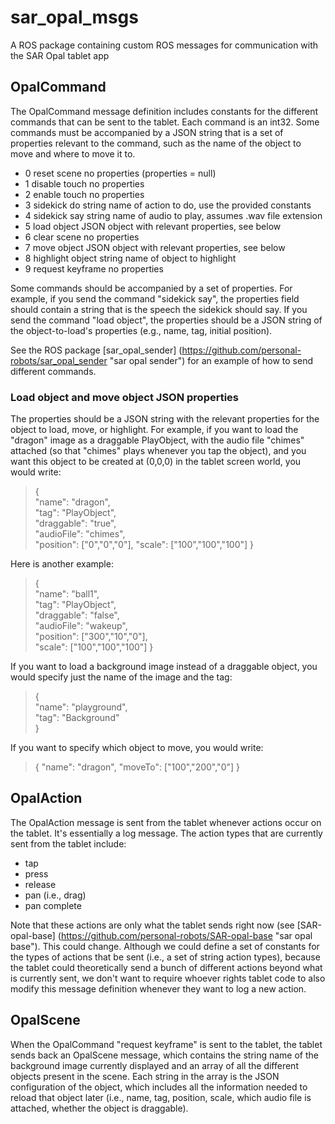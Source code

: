 # sar\_opal\_msgs
A ROS package containing custom ROS messages for communication with the SAR Opal tablet app

## OpalCommand
The OpalCommand message definition includes constants for the different commands that can be sent to the tablet. Each command is an int32. Some commands must be accompanied by a JSON string that is a set of properties relevant to the command, such as the name of the object to move and where to move it to. 
- 0 reset scene
    no properties (properties = null)
- 1 disable touch
    no properties
- 2 enable touch
    no properties
- 3 sidekick do
    string name of action to do, use the provided constants
- 4 sidekick say
    string name of audio to play, assumes .wav file extension
- 5 load object
    JSON object with relevant properties, see below
- 6 clear scene
    no properties
- 7 move object
    JSON object with relevant properties, see below
- 8 highlight object
    string name of object to highlight
- 9 request keyframe
    no properties

Some commands should be accompanied by a set of properties. For example, if you send the command "sidekick say", the properties field should contain a string that is the speech the sidekick should say. If you send the command "load object", the properties should be a JSON string of the object-to-load's properties (e.g., name, tag, initial position). 

See the ROS package [sar\_opal\_sender] (https://github.com/personal-robots/sar_opal_sender "sar opal sender") for an example of how to send different commands. 

### Load object and move object JSON properties 
The properties should be a JSON string with the relevant properties for the object to load, move, or highlight. For example, if you want to load the "dragon" image as a draggable PlayObject, with the audio file "chimes" attached (so that "chimes" plays whenever you tap the object), and you want this object to be created at \(0,0,0\) in the tablet screen world, you would write:
> {  
>    "name": "dragon",  
>    "tag": "PlayObject",  
>    "draggable": "true",  
>    "audioFile": "chimes",  
>    "position": ["0","0","0"], 
>    "scale": ["100","100","100"]
> }

Here is another example:
> {  
>    "name": "ball1",  
>    "tag": "PlayObject",  
>    "draggable": "false",  
>    "audioFile": "wakeup",  
>    "position": ["300","10","0"],  
>    "scale": ["100","100","100"]
> }

If you want to load a background image instead of a draggable object, you would specify just the name of the image and the tag:
> {  
>    "name": "playground",  
>    "tag": "Background"  
> }  

If you want to specify which object to move, you would write:
> {
>     "name": "dragon",
>     "moveTo": ["100","200","0"]
> }

## OpalAction
The OpalAction message is sent from the tablet whenever actions occur on the tablet. It's essentially a log message. The action types that are currently sent from the tablet include:

- tap
- press
- release
- pan \(i.e., drag\)
- pan complete

Note that these actions are only what the tablet sends right now (see [SAR\-opal\-base] (https://github.com/personal-robots/SAR-opal-base "sar opal base"). This could change. Although we could define a set of constants for the types of actions that be sent (i.e., a set of string action types), because the tablet could theoretically send a bunch of different actions beyond what is currently sent, we don't want to require whoever rights tablet code to also modify this message definition whenever they want to log a new action.

## OpalScene
When the OpalCommand "request keyframe" is sent to the tablet, the tablet sends back an OpalScene message, which contains the string name of the background image currently displayed and an array of all the different objects present in the scene. Each string in the array is the JSON configuration of the object, which includes all the information needed to reload that object later (i.e., name, tag, position, scale, which audio file is attached, whether the object is draggable).
